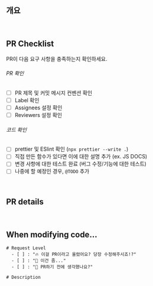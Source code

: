 ## 개요

<!-- 한 줄 요약 -->

<br/>

## PR Checklist

PR이 다음 요구 사항을 충족하는지 확인하세요.

###### PR 확인

- [ ] PR 제목 및 커밋 메시지 컨벤션 확인
- [ ] Label 확인
- [ ] Assignees 설정 확인
- [ ] Reviewers 설정 확인

###### 코드 확인

- [ ] prettier 및 ESlint 확인 (`npx prettier --write .`)
- [ ] 직접 만든 함수가 있다면 이에 대한 설명 추가 (ex. JS DOCS)
- [ ] 변경 사항에 대한 테스트 완료 (버그 수정/기능에 대한 테스트)
- [ ] 나중에 할 예정인 경우, `@TODO` 추가

<br/>

## PR details

<!-- 변경 사항 및 관련 이슈에 대해 간단하게 작성해주세요. 어떻게보다 무엇을 왜 수정했는지 설명해주세요. -->
<!-- 직접 만든 함수가 있다면 예제를 만들어 상세히 설명해주세요. (코드 캡쳐) -->

<br/>

## When modifying code...

```text
# Request Level
  - [ ] : "🔥 이걸 PR이라고 올렸어요? 당장 수정해주시죠!?"
  - [ ] : "🥹 이건 좀..."
  - [ ] : "🤷 PR하기 전에 생각했나요?"

# Description

```

